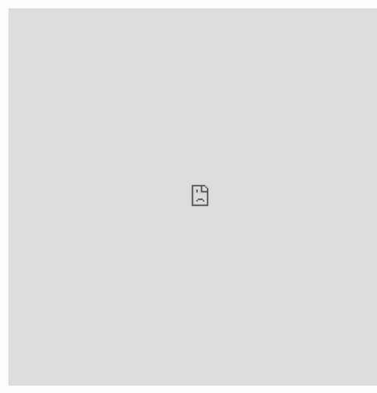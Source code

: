 <iframe id="1" src="https://web-100-k.vercel.app/" width="800px" height="750px" style="border: none;"></iframe>
